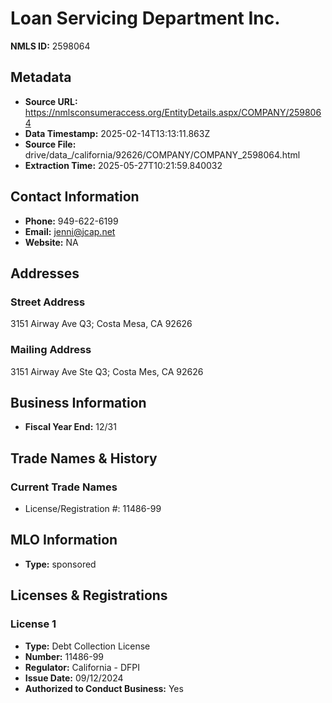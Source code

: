 # Loan Servicing Department Inc.

**NMLS ID:** 2598064

## Metadata
- **Source URL:** https://nmlsconsumeraccess.org/EntityDetails.aspx/COMPANY/2598064
- **Data Timestamp:** 2025-02-14T13:13:11.863Z
- **Source File:** drive/data_/california/92626/COMPANY/COMPANY_2598064.html
- **Extraction Time:** 2025-05-27T10:21:59.840032

## Contact Information
- **Phone:** 949-622-6199
- **Email:** jenni@jcap.net
- **Website:** NA

## Addresses
### Street Address
3151 Airway Ave Q3; Costa Mesa, CA 92626

### Mailing Address
3151 Airway Ave Ste Q3; Costa Mes, CA 92626

## Business Information
- **Fiscal Year End:** 12/31

## Trade Names & History
### Current Trade Names
- License/Registration #: 11486-99

## MLO Information
- **Type:** sponsored

## Licenses & Registrations

### License 1
- **Type:** Debt Collection License
- **Number:** 11486-99
- **Regulator:** California - DFPI
- **Issue Date:** 09/12/2024
- **Authorized to Conduct Business:** Yes
